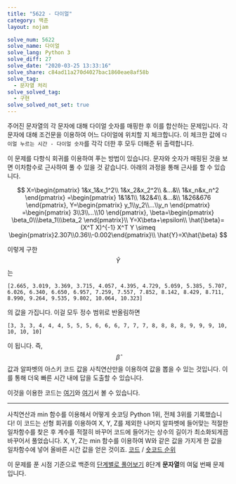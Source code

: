 ```yaml
---
title: "5622 - 다이얼"
category: 백준
layout: nojam

solve_num: 5622
solve_name: 다이얼
solve_lang: Python 3
solve_diff: 27
solve_date: "2020-03-25 13:33:16"
solve_share: c84ad11a270d4027bac1860eae8af58b
solve_tag:
  - 문자열 처리
solve_solved_tag:
  - 구현
solve_solved_not_set: true
---
```


주어진 문자열의 각 문자에 대해 다이얼 숫자를 매핑한 후 이를 합산하는 문제입니다. 각 문자에 대해 조건문을 이용하여 어느 다이얼에 위치할 지 체크합니다. 이 체크한 값에 `다이얼 누르는 시간 - 다이얼 숫자`를 각각 더한 후 모두 더해준 뒤 출력합니다.

이 문제를 다항식 회귀를 이용하여 푸는 방법이 있습니다. 문자와 숫자가 매핑된 것을 보면 이차함수로 근사하여 풀 수 있을 것 같습니다. 아래의 과정을 통해 근사를 할 수 있습니다.

$$
X=\begin{pmatrix}
1&x_1&x_1^2\\
1&x_2&x_2^2\\
&...&\\
1&x_n&x_n^2
\end{pmatrix}
=\begin{pmatrix}
1&1&1\\
1&2&4\\
&...&\\
1&26&676
\end{pmatrix},
Y=\begin{pmatrix}
y_1\\y_2\\...\\y_n
\end{pmatrix}
=\begin{pmatrix}
3\\3\\...\\10
\end{pmatrix},
\beta=\begin{pmatrix}
\beta_0\\\beta_1\\\beta_2
\end{pmatrix}\\
Y=X\beta+\epsilon\\
\hat{\beta}=(X^T X)^{-1} X^T Y \simeq \begin{pmatrix}2.307\\0.36\\-0.002\end{pmatrix}\\
\hat{Y}=X\hat{\beta}
$$

이렇게 구한 $$\hat{Y}$$는

```
[2.665, 3.019, 3.369, 3.715, 4.057, 4.395, 4.729, 5.059, 5.385, 5.707, 6.026, 6.340, 6.650, 6.957, 7.259, 7.557, 7.852, 8.142, 8.429, 8.711, 8.990, 9.264, 9.535, 9.802, 10.064, 10.323]
```

의 값을 가집니다. 이걸 모두 정수 범위로 반올림하면

```
[3, 3, 3, 4, 4, 4, 5, 5, 5, 6, 6, 6, 7, 7, 7, 8, 8, 8, 8, 9, 9, 9, 10, 10, 10, 10]
```

이 됩니다. 즉, $$\hat{\beta}$$ 값과 알파벳의 아스키 코드 값을 사칙연산만을 이용하여 값을 뽑을 수 있는 것입니다. 이를 통해 더욱 빠른 시간 내에 답을 도출할 수 있습니다.

이것을 이용한 코드는 [여기](https://github.com/Orb-H/nojam/nojam/source/5622_.py)와 [여기](http://boj.kr/c202757a182b4943a8fea24ea837c8fa)서 볼 수 있습니다.

---

사칙연산과 min 함수를 이용해서 어떻게 숏코딩 Python 1위, 전체 3위를 기록했습니다! 이 코드는 선형 회귀를 이용하여 X, Y, Z를 제외한 나머지 알파벳에 들어맞는 적절한 일차함수를 찾은 후 계수를 적절히 바꾸어 코드에 들어가는 상수의 길이가 최소화되게끔 바꾸어서 풀었습니다. X, Y, Z는 min 함수를 이용하여 W와 같은 값을 가지게 한 값을 일차함수에 넣어 올바른 시간 값을 얻은 것이죠. [코드](http://boj.kr/88b7ec324df2424c8f097d72a0ea009e) / [숏코드 순위](https://www.acmicpc.net/short/status/5622)

이 문제를 푼 시점 기준으로 백준의 [단계별로 풀어보기](http://noj.am/p/s) 8단계 **문자열**의 여덟 번째 문제입니다.
